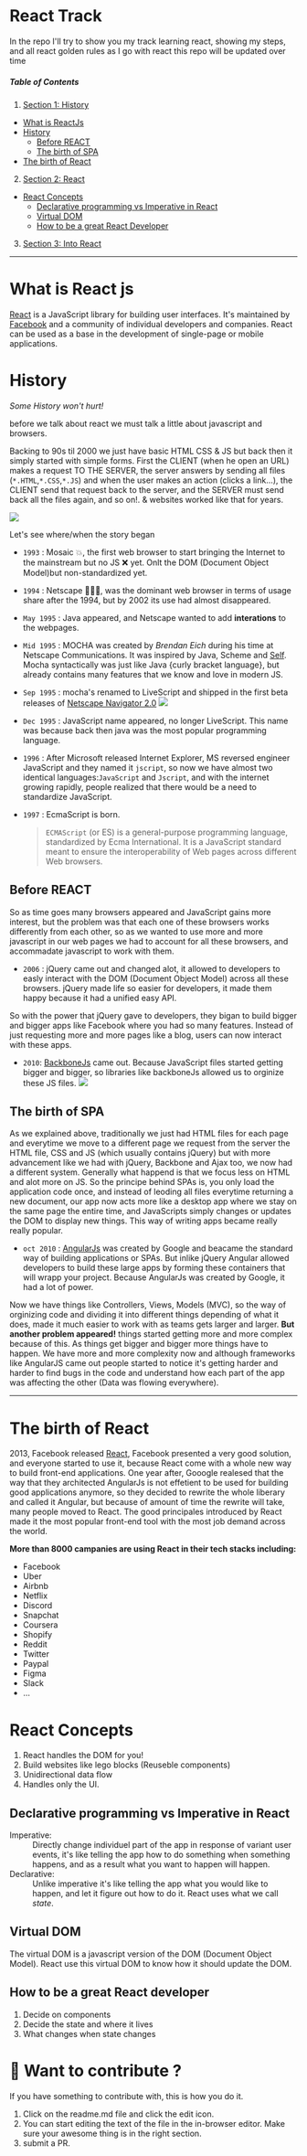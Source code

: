 # React Track

In the repo I'll try to show you my track learning react, showing my steps, and all react golden rules as I go with react this repo will be updated over time

##### Table of Contents

1. [Section 1: History](#history)<br>

- [What is ReactJs](#what-is-react-js)<br>
- [History](#history)<br>
  - [Before REACT](#before-react)<br>
  - [The birth of SPA](#the-birth-of-SPA)<br>
- [The birth of React](#the-birth-of-react)<br>

2. [Section 2: React](#the-birth-of-react)<br>

- [React Concepts](#react-concepts)<br>
  - [Declarative programming vs Imperative in React](#declarative-programming-vs-imperative-in-react) <br>
  - [Virtual DOM](#virtual-dom)<br>
  - [How to be a great React Developer](#how-to-be-a-great-react-developer)<br>

3. [Section 3: Into React](#virtual-dom)<br>

---

# What is React js

[React](https://reactjs.org) is a JavaScript library for building user interfaces. It's maintained by [Facebook](https://github.com/facebook/react/) and a community of individual developers and companies. React can be used as a base in the development of single-page or mobile applications.

# History

_Some History won't hurt!_

before we talk about react we must talk a little about javascript and browsers.

Backing to 90s til 2000 we just have basic HTML CSS & JS but back then it simply started with simple forms. First the CLIENT (when he open an URL) makes a request TO THE SERVER, the server answers by sending all files (`*.HTML`,`*.CSS`,`*.JS`) and when the user makes an action (clicks a link...), the CLIENT send that request back to the server, and the SERVER must send back all the files again, and so on!.
& websites worked like that for years.

<a href="#"><img src="https://github.com/awixor/React-Track/blob/master/assits/client_server.png" ></a>

Let's see where/when the story began

- `1993` : Mosaic 💥, the first web browser to start bringing the Internet to the mainstream but no JS ❌ yet. Onlt the DOM (Document Object Model)but non-standardized yet.
- `1994` : Netscape 🚀🚀🚀, was the dominant web browser in terms of usage share after the 1994, but by 2002 its use had almost disappeared.
- `May 1995` : Java appeared, and Netscape wanted to add **interations** to the webpages.
- `Mid 1995` : MOCHA was created by _Brendan Eich_ during his time at Netscape Communications. It was inspired by Java, Scheme and [Self](http://www.selflanguage.org). Mocha syntactically was just like Java {curly bracket language}, but already contains many features that we know and love in modern JS.
- `Sep 1995` : mocha's renamed to LiveScript and shipped in the first beta releases of [Netscape Navigator 2.0](https://tidbits.com/1995/11/13/netscape-2-0b2-available/) <a href="#"><img src="https://github.com/awixor/React-Track/blob/master/assits/netscape_website.png" ></a>

- `Dec 1995` : JavaScript name appeared, no longer LiveScript. This name was because back then java was the most popular programming language.
- `1996` : After Microsoft released Internet Explorer, MS reversed engineer JavaScript and they named it `jscript`, so now we have almost two identical languages:`JavaScript` and `Jscript`, and with the internet growing rapidly, people realized that there would be a need to standardize JavaScript.
- `1997` : EcmaScript is born.

  > `ECMAScript` (or ES) is a general-purpose programming language, standardized by Ecma International. It is a JavaScript standard meant to ensure the interoperability of Web pages across different Web browsers.

## Before REACT

So as time goes many browsers appeared and JavaScript gains more interest, but the problem was that each one of these browsers works differently from each other, so as we wanted to use more and more javascript in our web pages we had to account for all these browsers, and accommadate javascript to work with them.

- `2006` : jQuery came out and changed alot, it allowed to developers to easly interact with the DOM (Document Object Model) across all these browsers. jQuery made life so easier for developers, it made them happy because it had a unified easy API.

So with the power that jQuery gave to developers, they bigan to build bigger and bigger apps like Facebook where you had so many features.
Instead of just requesting more and more pages like a blog, users can now interact with these apps.

- `2010`: [BackboneJs](https://github.com/jashkenas/backbone) came out. Because JavaScript files started getting bigger and bigger, so libraries like backboneJs allowed us to orginize these JS files.
  <a href="#"><img src="https://github.com/awixor/React-Track/blob/master/assits/backbone.png" ></a>

## The birth of SPA

As we explained above, traditionally we just had HTML files for each page and everytime we move to a different page we request from the server the HTML file, CSS and JS (which usually contains jQuery) but with more advancement like we had with jQuery, Backbone and Ajax too, we now had a different system.
Generally what happend is that we focus less on HTML and alot more on JS.
So the principe behind SPAs is, you only load the application code once, and instead of leoding all files everytime returning a new document, our app now acts more like a desktop app where we stay on the same page the entire time, and JavaScripts simply changes or updates the DOM to display new things. This way of writing apps became really really popular.

- `oct 2010` : [AngularJs](https://github.com/angular/angular.js) was created by Google and beacame the standard way of building applications or SPAs. But inlike jQuery Angular allowed developers to build these large apps by forming these containers that will wrapp your project. Because AngularJs was created by Google, it had a lot of power.

Now we have things like Controllers, Views, Models (MVC), so the way of orginizing code and dividing it into different things depending of what it does, made it much easier to work with as teams gets larger and larger.
**But another problem appeared!**
things started getting more and more complex because of this. As things get bigger and bigger more things have to happen. We have more and more complexity now and although frameworks like AngularJS came out people started to notice it's getting harder and harder to find bugs in the code and understand how each part of the app was affecting the other (Data was flowing everywhere).

---

# The birth of React

2013, Facebook released [React](https://github.com/facebook/react), Facebook presented a very good solution, and everyone started to use it, because React come with a whole new way to build front-end applications.
One year after, Gooogle realesed that the way that they architected AngularJs is not effetient to be used for building good applications anymore, so they decided to rewrite the whole liberary and called it Angular, but because of amount of time the rewrite will take, many people moved to React.
The good principales introduced by React made it the most popular front-end tool with the most job demand across the world.

**More than 8000 campanies are using React in their tech stacks including:**

- Facebook
- Uber
- Airbnb
- Netflix
- Discord
- Snapchat
- Coursera
- Shopify
- Reddit
- Twitter
- Paypal
- Figma
- Slack
- ...

# React Concepts

1. React handles the DOM for you!
2. Build websites like lego blocks (Reuseble components)
3. Unidirectional data flow
4. Handles only the UI.

## Declarative programming vs Imperative in React

<dl>
  <dt>Imperative:</dt>
  <dd>Directly change individuel part of the app in response of variant user events, it's like telling the app how to do something when something happens, and as a result what you want to happen will happen.</dd>

  <dt>Declarative:</dt>
  <dd>Unlike imperative it's like telling the app what you would like to happen, and let it figure out how to do it. React uses what we call <em>state</em>.</dd>
</dl>

## Virtual DOM

The virtual DOM is a javascript version of the DOM (Document Object Model). React use this virtual DOM to know how it should update the DOM.

## How to be a great React developer

1. Decide on components
2. Decide the state and where it lives
3. What changes when state changes

# 🧐 Want to contribute ?

If you have something to contribute with, this is how you do it.

1. Click on the readme.md file and click the edit icon.
2. You can start editing the text of the file in the in-browser editor. Make sure your awesome thing is in the right section.
3. submit a PR.
